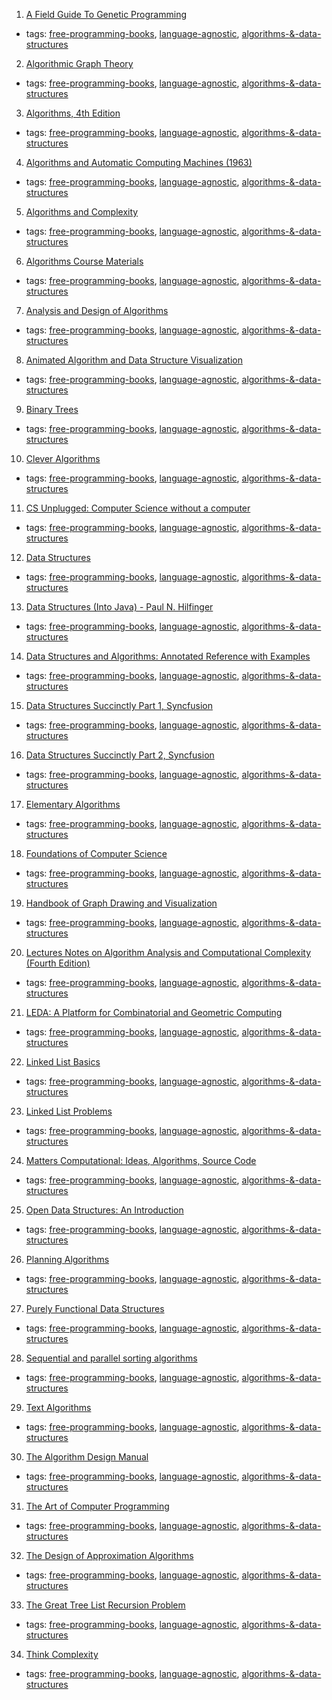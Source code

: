1. [A Field Guide To Genetic Programming](http://dces.essex.ac.uk/staff/rpoli/gp-field-guide/toc.html)
  * tags: [free-programming-books](tags/free-programming-books.md), [language-agnostic](tags/language-agnostic.md), [algorithms-&-data-structures](tags/algorithms-&-data-structures.md)
2. [Algorithmic Graph Theory](http://code.google.com/p/graphbook/)
  * tags: [free-programming-books](tags/free-programming-books.md), [language-agnostic](tags/language-agnostic.md), [algorithms-&-data-structures](tags/algorithms-&-data-structures.md)
3. [Algorithms, 4th Edition](http://algs4.cs.princeton.edu/home/)
  * tags: [free-programming-books](tags/free-programming-books.md), [language-agnostic](tags/language-agnostic.md), [algorithms-&-data-structures](tags/algorithms-&-data-structures.md)
4. [Algorithms and Automatic Computing Machines (1963)](https://archive.org/details/Algorithms_And_Automatic_Computing_Machines)
  * tags: [free-programming-books](tags/free-programming-books.md), [language-agnostic](tags/language-agnostic.md), [algorithms-&-data-structures](tags/algorithms-&-data-structures.md)
5. [Algorithms and Complexity](https://www.math.upenn.edu/~wilf/AlgoComp.pdf)
  * tags: [free-programming-books](tags/free-programming-books.md), [language-agnostic](tags/language-agnostic.md), [algorithms-&-data-structures](tags/algorithms-&-data-structures.md)
6. [Algorithms Course Materials](http://jeffe.cs.illinois.edu/teaching/algorithms/)
  * tags: [free-programming-books](tags/free-programming-books.md), [language-agnostic](tags/language-agnostic.md), [algorithms-&-data-structures](tags/algorithms-&-data-structures.md)
7. [Analysis and Design of Algorithms](http://www.cse.iitd.ernet.in/~ssen/csl356/admin356.html)
  * tags: [free-programming-books](tags/free-programming-books.md), [language-agnostic](tags/language-agnostic.md), [algorithms-&-data-structures](tags/algorithms-&-data-structures.md)
8. [Animated Algorithm and Data Structure Visualization](http://visualgo.net)
  * tags: [free-programming-books](tags/free-programming-books.md), [language-agnostic](tags/language-agnostic.md), [algorithms-&-data-structures](tags/algorithms-&-data-structures.md)
9. [Binary Trees](http://cslibrary.stanford.edu/110/BinaryTrees.pdf)
  * tags: [free-programming-books](tags/free-programming-books.md), [language-agnostic](tags/language-agnostic.md), [algorithms-&-data-structures](tags/algorithms-&-data-structures.md)
10. [Clever Algorithms](http://www.cleveralgorithms.com/nature-inspired/)
  * tags: [free-programming-books](tags/free-programming-books.md), [language-agnostic](tags/language-agnostic.md), [algorithms-&-data-structures](tags/algorithms-&-data-structures.md)
11. [CS Unplugged: Computer Science without a computer](http://csunplugged.org/books/)
  * tags: [free-programming-books](tags/free-programming-books.md), [language-agnostic](tags/language-agnostic.md), [algorithms-&-data-structures](tags/algorithms-&-data-structures.md)
12. [Data Structures](http://www.cse.iitd.ernet.in/~suban/cs130/index.html)
  * tags: [free-programming-books](tags/free-programming-books.md), [language-agnostic](tags/language-agnostic.md), [algorithms-&-data-structures](tags/algorithms-&-data-structures.md)
13. [Data Structures (Into Java) - Paul N. Hilfinger](http://www-inst.eecs.berkeley.edu/~cs61b/fa14/book2/data-structures.pdf)
  * tags: [free-programming-books](tags/free-programming-books.md), [language-agnostic](tags/language-agnostic.md), [algorithms-&-data-structures](tags/algorithms-&-data-structures.md)
14. [Data Structures and Algorithms: Annotated Reference with Examples](http://lib.mdp.ac.id/ebook/Karya%20Umum/Dsa.pdf)
  * tags: [free-programming-books](tags/free-programming-books.md), [language-agnostic](tags/language-agnostic.md), [algorithms-&-data-structures](tags/algorithms-&-data-structures.md)
15. [Data Structures Succinctly Part 1, Syncfusion](https://www.syncfusion.com/resources/techportal/ebooks/datastructurespart1)
  * tags: [free-programming-books](tags/free-programming-books.md), [language-agnostic](tags/language-agnostic.md), [algorithms-&-data-structures](tags/algorithms-&-data-structures.md)
16. [Data Structures Succinctly Part 2, Syncfusion](https://www.syncfusion.com/resources/techportal/ebooks/datastructurespart2)
  * tags: [free-programming-books](tags/free-programming-books.md), [language-agnostic](tags/language-agnostic.md), [algorithms-&-data-structures](tags/algorithms-&-data-structures.md)
17. [Elementary Algorithms](https://github.com/liuxinyu95/AlgoXY)
  * tags: [free-programming-books](tags/free-programming-books.md), [language-agnostic](tags/language-agnostic.md), [algorithms-&-data-structures](tags/algorithms-&-data-structures.md)
18. [Foundations of Computer Science](http://infolab.stanford.edu/~ullman/focs.html)
  * tags: [free-programming-books](tags/free-programming-books.md), [language-agnostic](tags/language-agnostic.md), [algorithms-&-data-structures](tags/algorithms-&-data-structures.md)
19. [Handbook of Graph Drawing and Visualization](https://cs.brown.edu/~rt/gdhandbook/)
  * tags: [free-programming-books](tags/free-programming-books.md), [language-agnostic](tags/language-agnostic.md), [algorithms-&-data-structures](tags/algorithms-&-data-structures.md)
20. [Lectures Notes on Algorithm Analysis and Computational Complexity (Fourth Edition)](https://larc.unt.edu/ian/books/free/license.html)
  * tags: [free-programming-books](tags/free-programming-books.md), [language-agnostic](tags/language-agnostic.md), [algorithms-&-data-structures](tags/algorithms-&-data-structures.md)
21. [LEDA: A Platform for Combinatorial and Geometric Computing](http://people.mpi-inf.mpg.de/~mehlhorn/LEDAbook.html)
  * tags: [free-programming-books](tags/free-programming-books.md), [language-agnostic](tags/language-agnostic.md), [algorithms-&-data-structures](tags/algorithms-&-data-structures.md)
22. [Linked List Basics](http://cslibrary.stanford.edu/103/LinkedListBasics.pdf)
  * tags: [free-programming-books](tags/free-programming-books.md), [language-agnostic](tags/language-agnostic.md), [algorithms-&-data-structures](tags/algorithms-&-data-structures.md)
23. [Linked List Problems](http://cslibrary.stanford.edu/105/LinkedListProblems.pdf)
  * tags: [free-programming-books](tags/free-programming-books.md), [language-agnostic](tags/language-agnostic.md), [algorithms-&-data-structures](tags/algorithms-&-data-structures.md)
24. [Matters Computational: Ideas, Algorithms, Source Code](http://www.jjj.de/fxt/fxtbook.pdf)
  * tags: [free-programming-books](tags/free-programming-books.md), [language-agnostic](tags/language-agnostic.md), [algorithms-&-data-structures](tags/algorithms-&-data-structures.md)
25. [Open Data Structures: An Introduction](http://opendatastructures.org)
  * tags: [free-programming-books](tags/free-programming-books.md), [language-agnostic](tags/language-agnostic.md), [algorithms-&-data-structures](tags/algorithms-&-data-structures.md)
26. [Planning Algorithms](http://planning.cs.uiuc.edu)
  * tags: [free-programming-books](tags/free-programming-books.md), [language-agnostic](tags/language-agnostic.md), [algorithms-&-data-structures](tags/algorithms-&-data-structures.md)
27. [Purely Functional Data Structures](http://www.cs.cmu.edu/~rwh/theses/okasaki.pdf)
  * tags: [free-programming-books](tags/free-programming-books.md), [language-agnostic](tags/language-agnostic.md), [algorithms-&-data-structures](tags/algorithms-&-data-structures.md)
28. [Sequential and parallel sorting algorithms](http://www.inf.fh-flensburg.de/lang/algorithmen/sortieren/algoen.htm)
  * tags: [free-programming-books](tags/free-programming-books.md), [language-agnostic](tags/language-agnostic.md), [algorithms-&-data-structures](tags/algorithms-&-data-structures.md)
29. [Text Algorithms](http://igm.univ-mlv.fr/~mac/REC/text-algorithms.pdf)
  * tags: [free-programming-books](tags/free-programming-books.md), [language-agnostic](tags/language-agnostic.md), [algorithms-&-data-structures](tags/algorithms-&-data-structures.md)
30. [The Algorithm Design Manual](http://www8.cs.umu.se/kurser/TDBAfl/VT06/algorithms/BOOK/BOOK/BOOK.HTM)
  * tags: [free-programming-books](tags/free-programming-books.md), [language-agnostic](tags/language-agnostic.md), [algorithms-&-data-structures](tags/algorithms-&-data-structures.md)
31. [The Art of Computer Programming](http://www.cs.utsa.edu/~wagner/knuth/)
  * tags: [free-programming-books](tags/free-programming-books.md), [language-agnostic](tags/language-agnostic.md), [algorithms-&-data-structures](tags/algorithms-&-data-structures.md)
32. [The Design of Approximation Algorithms](http://www.designofapproxalgs.com/book.pdf)
  * tags: [free-programming-books](tags/free-programming-books.md), [language-agnostic](tags/language-agnostic.md), [algorithms-&-data-structures](tags/algorithms-&-data-structures.md)
33. [The Great Tree List Recursion Problem](http://cslibrary.stanford.edu/109/TreeListRecursion.pdf)
  * tags: [free-programming-books](tags/free-programming-books.md), [language-agnostic](tags/language-agnostic.md), [algorithms-&-data-structures](tags/algorithms-&-data-structures.md)
34. [Think Complexity](http://greenteapress.com/complexity/)
  * tags: [free-programming-books](tags/free-programming-books.md), [language-agnostic](tags/language-agnostic.md), [algorithms-&-data-structures](tags/algorithms-&-data-structures.md)
